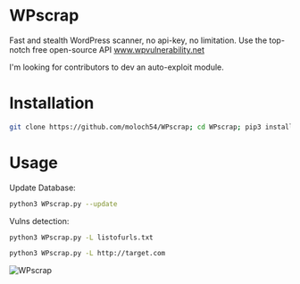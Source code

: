 # WPscrap
Fast and stealth WordPress scanner, no api-key, no limitation.
Use the top-notch free open-source API www.wpvulnerability.net  
  
I'm looking for contributors to dev an auto-exploit module.  

# Installation  
```sh
git clone https://github.com/moloch54/WPscrap; cd WPscrap; pip3 install -r requirements.txt  
``` 

# Usage  
Update Database:
```sh
python3 WPscrap.py --update
```  
Vulns detection:
```sh  
python3 WPscrap.py -L listofurls.txt
```
```sh
python3 WPscrap.py -L http://target.com
```
![WPscrap](https://github.com/moloch54/WPscrap/assets/123097488/92efc5c2-8552-459a-80d2-fa72cc722b92)
